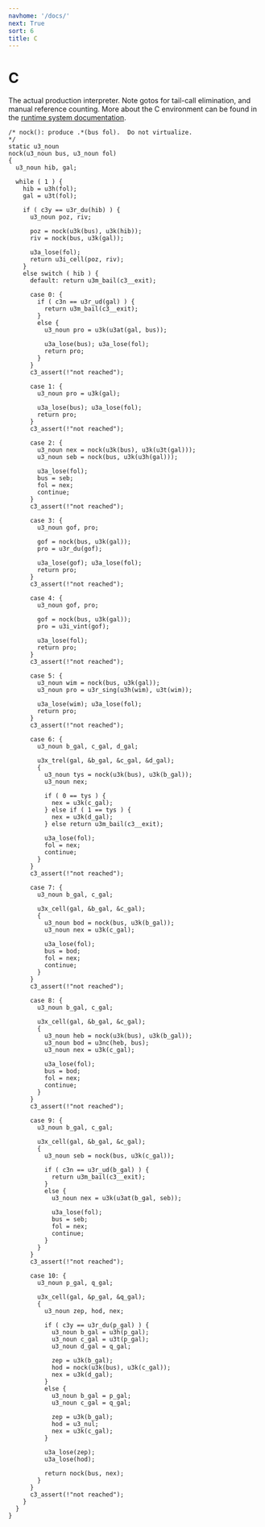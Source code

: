 ```yaml
---
navhome: '/docs/'
next: True
sort: 6
title: C
---
```


# C

The actual production interpreter. Note gotos for tail-call elimination, and
manual reference counting. More about the C environment can be found in the
[runtime system documentation](../../../runtime).

    /* nock(): produce .*(bus fol).  Do not virtualize.
    */
    static u3_noun
    nock(u3_noun bus, u3_noun fol)
    {
      u3_noun hib, gal;

      while ( 1 ) {
        hib = u3h(fol);
        gal = u3t(fol);

        if ( c3y == u3r_du(hib) ) {
          u3_noun poz, riv;

          poz = nock(u3k(bus), u3k(hib));
          riv = nock(bus, u3k(gal));

          u3a_lose(fol);
          return u3i_cell(poz, riv);
        }
        else switch ( hib ) {
          default: return u3m_bail(c3__exit);

          case 0: {
            if ( c3n == u3r_ud(gal) ) {
              return u3m_bail(c3__exit);
            }
            else {
              u3_noun pro = u3k(u3at(gal, bus));

              u3a_lose(bus); u3a_lose(fol);
              return pro;
            }
          }
          c3_assert(!"not reached");

          case 1: {
            u3_noun pro = u3k(gal);

            u3a_lose(bus); u3a_lose(fol);
            return pro;
          }
          c3_assert(!"not reached");

          case 2: {
            u3_noun nex = nock(u3k(bus), u3k(u3t(gal)));
            u3_noun seb = nock(bus, u3k(u3h(gal)));

            u3a_lose(fol);
            bus = seb;
            fol = nex;
            continue;
          }
          c3_assert(!"not reached");

          case 3: {
            u3_noun gof, pro;

            gof = nock(bus, u3k(gal));
            pro = u3r_du(gof);

            u3a_lose(gof); u3a_lose(fol);
            return pro;
          }
          c3_assert(!"not reached");

          case 4: {
            u3_noun gof, pro;

            gof = nock(bus, u3k(gal));
            pro = u3i_vint(gof);

            u3a_lose(fol);
            return pro;
          }
          c3_assert(!"not reached");

          case 5: {
            u3_noun wim = nock(bus, u3k(gal));
            u3_noun pro = u3r_sing(u3h(wim), u3t(wim));

            u3a_lose(wim); u3a_lose(fol);
            return pro;
          }
          c3_assert(!"not reached");

          case 6: {
            u3_noun b_gal, c_gal, d_gal;

            u3x_trel(gal, &b_gal, &c_gal, &d_gal);
            {
              u3_noun tys = nock(u3k(bus), u3k(b_gal));
              u3_noun nex;

              if ( 0 == tys ) {
                nex = u3k(c_gal);
              } else if ( 1 == tys ) {
                nex = u3k(d_gal);
              } else return u3m_bail(c3__exit);

              u3a_lose(fol);
              fol = nex;
              continue;
            }
          }
          c3_assert(!"not reached");

          case 7: {
            u3_noun b_gal, c_gal;

            u3x_cell(gal, &b_gal, &c_gal);
            {
              u3_noun bod = nock(bus, u3k(b_gal));
              u3_noun nex = u3k(c_gal);

              u3a_lose(fol);
              bus = bod;
              fol = nex;
              continue;
            }
          }
          c3_assert(!"not reached");

          case 8: {
            u3_noun b_gal, c_gal;

            u3x_cell(gal, &b_gal, &c_gal);
            {
              u3_noun heb = nock(u3k(bus), u3k(b_gal));
              u3_noun bod = u3nc(heb, bus);
              u3_noun nex = u3k(c_gal);

              u3a_lose(fol);
              bus = bod;
              fol = nex;
              continue;
            }
          }
          c3_assert(!"not reached");

          case 9: {
            u3_noun b_gal, c_gal;

            u3x_cell(gal, &b_gal, &c_gal);
            {
              u3_noun seb = nock(bus, u3k(c_gal));
             
              if ( c3n == u3r_ud(b_gal) ) {
                return u3m_bail(c3__exit);
              }
              else {
                u3_noun nex = u3k(u3at(b_gal, seb));

                u3a_lose(fol);
                bus = seb;
                fol = nex;
                continue;
              }
            }
          }
          c3_assert(!"not reached");

          case 10: {
            u3_noun p_gal, q_gal;

            u3x_cell(gal, &p_gal, &q_gal);
            {
              u3_noun zep, hod, nex;

              if ( c3y == u3r_du(p_gal) ) {
                u3_noun b_gal = u3h(p_gal);
                u3_noun c_gal = u3t(p_gal);
                u3_noun d_gal = q_gal;

                zep = u3k(b_gal);
                hod = nock(u3k(bus), u3k(c_gal));
                nex = u3k(d_gal);
              }
              else {
                u3_noun b_gal = p_gal;
                u3_noun c_gal = q_gal;

                zep = u3k(b_gal);
                hod = u3_nul;
                nex = u3k(c_gal);
              }

              u3a_lose(zep);
              u3a_lose(hod);

              return nock(bus, nex);
            }
          }
          c3_assert(!"not reached");
        }
      }
    }
